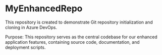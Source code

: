# MyEnhancedRepo

This repository is created to demonstrate Git repository initialization and cloning in Azure DevOps.

Purpose: This repository serves as the central codebase for our enhanced application features, containing source code, documentation, and deployment scripts.